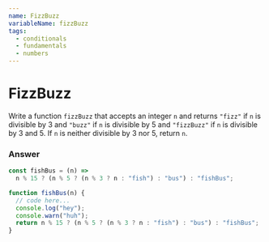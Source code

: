 ```yaml
---
name: FizzBuzz
variableName: fizzBuzz
tags:
  - conditionals
  - fundamentals
  - numbers
---
```


# FizzBuzz

Write a function `fizzBuzz` that accepts an integer `n` and returns `"fizz"` if `n` is divisible by 3 and `"buzz"` if `n` is divisible by 5 and `"fizzBuzz"` if `n` is divisible by 3 and 5. If `n` is neither divisible by 3 nor 5, return `n`.

### Answer

```javascript
const fishBus = (n) =>
  n % 15 ? (n % 5 ? (n % 3 ? n : "fish") : "bus") : "fishBus";
```

```javascript
function fishBus(n) {
  // code here...
  console.log("hey");
  console.warn("huh");
  return n % 15 ? (n % 5 ? (n % 3 ? n : "fish") : "bus") : "fishBus";
}
```
